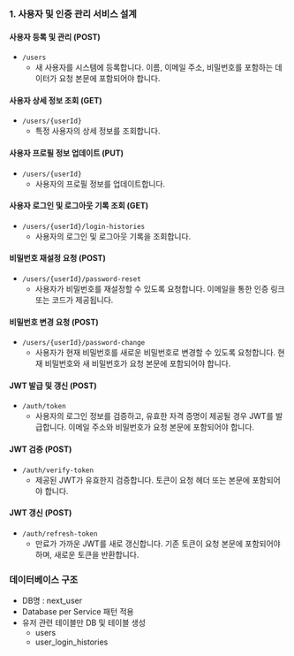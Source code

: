 ### 1. 사용자 및 인증 관리 서비스 설계
#### 사용자 등록 및 관리 (POST)
- `/users`
  - 새 사용자를 시스템에 등록합니다. 이름, 이메일 주소, 비밀번호를 포함하는 데이터가 요청 본문에 포함되어야 합니다.

#### 사용자 상세 정보 조회 (GET)
- `/users/{userId}`
  - 특정 사용자의 상세 정보를 조회합니다.

#### 사용자 프로필 정보 업데이트 (PUT)
- `/users/{userId}`
  - 사용자의 프로필 정보를 업데이트합니다.

#### 사용자 로그인 및 로그아웃 기록 조회 (GET)
- `/users/{userId}/login-histories`
  - 사용자의 로그인 및 로그아웃 기록을 조회합니다.

#### 비밀번호 재설정 요청 (POST)
- `/users/{userId}/password-reset`
  - 사용자가 비밀번호를 재설정할 수 있도록 요청합니다. 이메일을 통한 인증 링크 또는 코드가 제공됩니다.

#### 비밀번호 변경 요청 (POST)
- `/users/{userId}/password-change`
  - 사용자가 현재 비밀번호를 새로운 비밀번호로 변경할 수 있도록 요청합니다. 현재 비밀번호와 새 비밀번호가 요청 본문에 포함되어야 합니다.

#### JWT 발급 및 갱신 (POST)
- `/auth/token`
  - 사용자의 로그인 정보를 검증하고, 유효한 자격 증명이 제공될 경우 JWT를 발급합니다. 이메일 주소와 비밀번호가 요청 본문에 포함되어야 합니다.

#### JWT 검증 (POST)
- `/auth/verify-token`
  - 제공된 JWT가 유효한지 검증합니다. 토큰이 요청 헤더 또는 본문에 포함되어야 합니다.

#### JWT 갱신 (POST)
- `/auth/refresh-token`
  - 만료가 가까운 JWT를 새로 갱신합니다. 기존 토큰이 요청 본문에 포함되어야 하며, 새로운 토큰을 반환합니다.

### 데이터베이스 구조
- DB명 : next_user
- Database per Service 패턴 적용
- 유저 관련 테이블만 DB 및 테이블 생성
  - users
  - user_login_histories